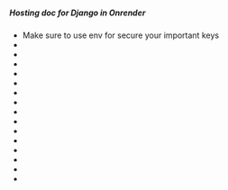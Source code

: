##### Hosting doc for Django in Onrender
* Make sure to use env for secure your important keys
*
*
*
*
*
*
*
*
*
*
*
*
*
*
*
